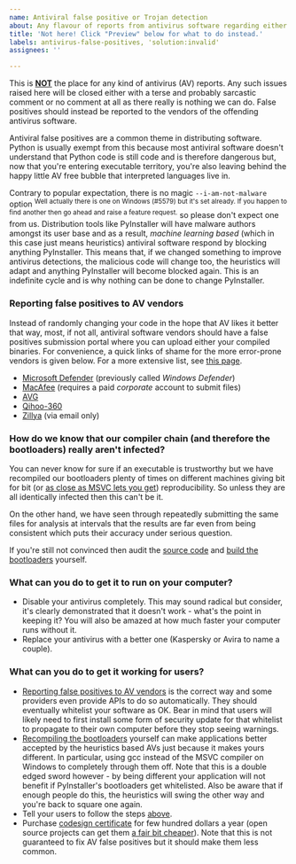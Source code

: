 ```yaml
---
name: Antiviral false positive or Trojan detection
about: Any flavour of reports from antivirus software regarding either PyInstaller's bootloaders or software built by PyInstaller.
title: 'Not here! Click "Preview" below for what to do instead.'
labels: antivirus-false-positives, 'solution:invalid'
assignees: ''

---
```


This is <u>**NOT**</u> the place for any kind of antivirus (AV) reports. Any such issues raised here will be closed either with a terse and probably sarcastic comment or no comment at all as there really is nothing we can do. False positives should instead be reported to the vendors of the offending antivirus software.

Antiviral false positives are a common theme in distributing software. Python is usually exempt from this because most antiviral software doesn't understand that Python code is still code and is therefore dangerous but, now that you're entering executable territory, you're also leaving behind the happy little AV free bubble that interpreted languages live in.

Contrary to popular expectation, there is no magic `--i-am-not-malware` option <sup>Well actually there is one on Windows (#5579) but it's set already. If you happen to find another then go ahead and raise a feature request.</sup> so please don't expect one from us. Distribution tools like PyInstaller will have malware authors amongst its user base and as a result, *machine learning based* (which in this case just means heuristics) antiviral software respond by blocking anything PyInstaller. This means that, if we changed something to improve antivirus detections, the malicious code will change too, the heuristics will adapt and anything PyInstaller will become blocked again. This is an indefinite cycle and is why nothing can be done to change PyInstaller.


### Reporting false positives to AV vendors

Instead of randomly changing your code in the hope that AV likes it better that way, most, if not all, antiviral software vendors should have a false positives submission portal where you can upload either your compiled binaries. For convenience, a quick links of shame for the more error-prone vendors is given below. For a more extensive list, see [this page](https://www.techsupportalert.com/content/how-report-malware-or-false-positives-multiple-antivirus-vendors.htm#Easily_Submit_Malware_To_All_Vendors).

* [Microsoft Defender](https://www.microsoft.com/wdsi/filesubmission) (previously called *Windows Defender*)
* [MacAfee](https://www.microsoft.com/en-us/wdsi/filesubmission) (requires a paid *corporate* account to submit files)
* [AVG](https://www.avg.com/en-us/false-positive-file-form)
* [Qihoo-360](http://www.360totalsecurity.com/en/suspicion.html)
* [Zillya](mailto:antivirus@zillya.com?subject=False%20Positive%20Submission&body=The%20sample%20is%20in%20a%20password%20protected%20zip%20file%0A%0AThe%20password%20for%20the%20attachment%20is%20infected) (via email only)


### How do we know that our compiler chain (and therefore the bootloaders) really aren't infected?

You can never know for sure if an executable is trustworthy but we have recompiled our bootloaders plenty of times on different machines giving bit for bit (or [as close as MSVC lets you get](https://bytepointer.com/articles/the_microsoft_rich_header.htm)) reproducibility. So unless they are all identically infected then this can't be it.

On the other hand, we have seen through repeatedly submitting the same files for analysis at intervals that the results are far even from being consistent which puts their accuracy under serious question.

If you're still not convinced then audit the [source code](https://github.com/pyinstaller/pyinstaller/tree/master/bootloader/src) and [build the bootloaders](https://pyinstaller.readthedocs.io/en/latest/bootloader-building.html) yourself.


### What can you do to get it to run on your computer?

* Disable your antivirus completely. This may sound radical but consider, it's clearly demonstrated that it doesn't work - what's the point in keeping it? You will also be amazed at how much faster your computer runs without it.
* Replace your antivirus with a better one (Kaspersky or Avira to name a couple).


### What can you do to get it working for users?

* [Reporting false positives to AV vendors](#reporting-false-positives-to-av-vendors) is the correct way and some providers even provide APIs to do so automatically. They should eventually whitelist your software as OK. Bear in mind that users will likely need to first install some form of security update for that whitelist to propagate to their own computer before they stop seeing warnings.
* [Recompiling the bootloaders](https://pyinstaller.readthedocs.io/en/latest/bootloader-building.html) yourself can make applications better accepted by the heuristics based AVs just because it makes yours different. In particular, using gcc instead of the MSVC compiler on Windows to completely through them off. Note that this is a double edged sword however - by being different your application will not benefit if PyInstaller's bootloaders get whitelisted. Also be aware that if enough people do this, the heuristics will swing the other way and you're back to square one again.
* Tell your users to follow the steps [above](#what-can-you-do-to-get-it-to-run-on-your-computer).
* Purchase [codesign certificate](https://www.digicert.com/signing/code-signing-certificates) for few hundred dollars a year (open source projects can get them [a fair bit cheaper](https://shop.certum.eu/open-source-code-signing-on-simplysign.html)). Note that this is not guaranteed to fix AV false positives but it should make them less common.
